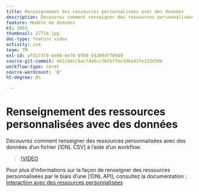 ```yaml
---
title: Renseignement des ressources personnalisées avec des données
description: Découvrez comment renseigner des ressources personnalisées avec des données d’un fichier CSV à l’aide d’un workflow.
feature: Modèle de données
kt: 3003
thumbnail: 27714.jpg
doc-type: feature video
activity: use
team: TM
exl-id: afd173f9-4e60-4e78-8f08-5d3894f78949
source-git-commit: 481cbdcc9ac7446cc36fbff6e3d6e43fe333d30b
workflow-type: tm+mt
source-wordcount: '0'
ht-degree: 0%

---
```


# Renseignement des ressources personnalisées avec des données

Découvrez comment renseigner des ressources personnalisées avec des données d’un fichier [!DNL CSV] à l’aide d’un workflow.

>[!VIDEO](https://video.tv.adobe.com/v/27714?quality=9)

Pour plus d’informations sur la façon de renseigner des ressources personnalisées par le biais d’une [!DNL API], consultez la documentation : [Interaction avec des ressources personnalisées](https://experienceleague.adobe.com/docs/campaign-standard/using/working-with-apis/interacting-with-custom-resources.html.)
